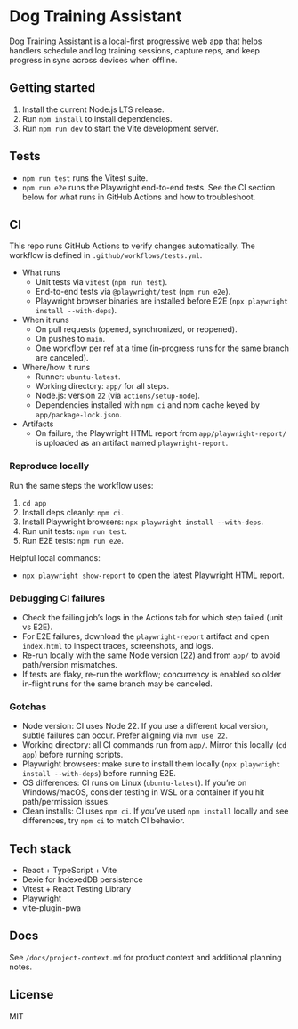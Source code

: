 # Dog Training Assistant

Dog Training Assistant is a local-first progressive web app that helps handlers schedule and log training sessions, capture reps, and keep progress in sync across devices when offline.

## Getting started

1. Install the current Node.js LTS release.
2. Run `npm install` to install dependencies.
3. Run `npm run dev` to start the Vite development server.

## Tests

- `npm run test` runs the Vitest suite.
- `npm run e2e` runs the Playwright end-to-end tests.
  See the CI section below for what runs in GitHub Actions and how to troubleshoot.

## CI

This repo runs GitHub Actions to verify changes automatically. The workflow is defined in `.github/workflows/tests.yml`.

- What runs
  - Unit tests via `vitest` (`npm run test`).
  - End-to-end tests via `@playwright/test` (`npm run e2e`).
  - Playwright browser binaries are installed before E2E (`npx playwright install --with-deps`).
- When it runs
  - On pull requests (opened, synchronized, or reopened).
  - On pushes to `main`.
  - One workflow per ref at a time (in‑progress runs for the same branch are canceled).
- Where/how it runs
  - Runner: `ubuntu-latest`.
  - Working directory: `app/` for all steps.
  - Node.js: version `22` (via `actions/setup-node`).
  - Dependencies installed with `npm ci` and npm cache keyed by `app/package-lock.json`.
- Artifacts
  - On failure, the Playwright HTML report from `app/playwright-report/` is uploaded as an artifact named `playwright-report`.

### Reproduce locally

Run the same steps the workflow uses:

1. `cd app`
2. Install deps cleanly: `npm ci`.
3. Install Playwright browsers: `npx playwright install --with-deps`.
4. Run unit tests: `npm run test`.
5. Run E2E tests: `npm run e2e`.

Helpful local commands:

- `npx playwright show-report` to open the latest Playwright HTML report.

### Debugging CI failures

- Check the failing job’s logs in the Actions tab for which step failed (unit vs E2E).
- For E2E failures, download the `playwright-report` artifact and open `index.html` to inspect traces, screenshots, and logs.
- Re-run locally with the same Node version (22) and from `app/` to avoid path/version mismatches.
- If tests are flaky, re-run the workflow; concurrency is enabled so older in‑flight runs for the same branch may be canceled.

### Gotchas

- Node version: CI uses Node 22. If you use a different local version, subtle failures can occur. Prefer aligning via `nvm use 22`.
- Working directory: all CI commands run from `app/`. Mirror this locally (`cd app`) before running scripts.
- Playwright browsers: make sure to install them locally (`npx playwright install --with-deps`) before running E2E.
- OS differences: CI runs on Linux (`ubuntu-latest`). If you’re on Windows/macOS, consider testing in WSL or a container if you hit path/permission issues.
- Clean installs: CI uses `npm ci`. If you’ve used `npm install` locally and see differences, try `npm ci` to match CI behavior.

## Tech stack

- React + TypeScript + Vite
- Dexie for IndexedDB persistence
- Vitest + React Testing Library
- Playwright
- vite-plugin-pwa

## Docs

See `/docs/project-context.md` for product context and additional planning notes.

## License

MIT
